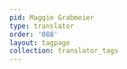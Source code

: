 ```yaml
---
pid: Maggie Grabmeier
type: translator
order: '088'
layout: tagpage
collection: translator_tags
---
```

